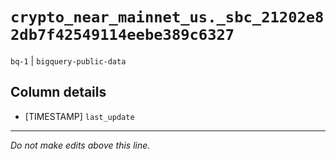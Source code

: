 # `crypto_near_mainnet_us._sbc_21202e82db7f42549114eebe389c6327`
`bq-1` | `bigquery-public-data`

## Column details
* [TIMESTAMP] `last_update`

-------------------------------------------------------------------------------
*Do not make edits above this line.*

